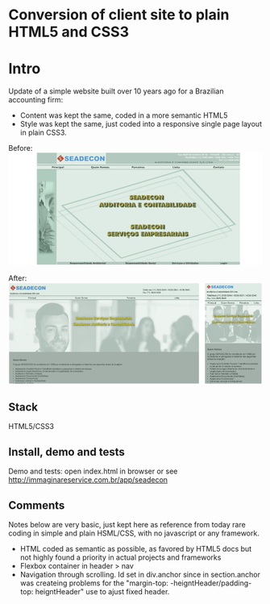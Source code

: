 # Conversion of client site to plain HTML5 and CSS3

# Intro

Update of a simple website built over 10 years ago for a Brazilian accounting firm:

* Content was kept the same, coded in a more semantic HTML5
* Style was kept the same, just coded into a responsive single page layout in plain CSS3.

Before:
![Old](/dev/readme-old.png)

After:
![New in mobile](/dev/readme-new.png)

## Stack

HTML5/CSS3

## Install, demo and tests

Demo and tests: open index.html in browser or see http://immaginareservice.com.br/app/seadecon

## Comments

Notes below are very basic, just kept here as reference from today rare coding in simple and plain HSML/CSS, with no javascript or any framework.

* HTML coded as semantic as possible, as favored by HTML5 docs but not highly found a priority in actual projects and frameworks
* Flexbox container in header > nav
* Navigation through scrolling. Id set in div.anchor since in section.anchor was createing problems for the "margin-top: -heigntHeader/padding-top: heigntHeader" use to ajust fixed header.